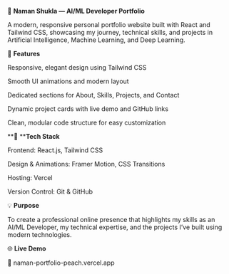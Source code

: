 🧠 **Naman Shukla — AI/ML Developer Portfolio**

A modern, responsive personal portfolio website built with React and Tailwind CSS, showcasing my journey, technical skills, and projects in Artificial Intelligence, Machine Learning, and Deep Learning.

🚀 **Features**

Responsive, elegant design using Tailwind CSS

Smooth UI animations and modern layout

Dedicated sections for About, Skills, Projects, and Contact

Dynamic project cards with live demo and GitHub links

Clean, modular code structure for easy customization

**🧰 ****Tech Stack**

Frontend: React.js, Tailwind CSS

Design & Animations: Framer Motion, CSS Transitions

Hosting: Vercel

Version Control: Git & GitHub

💡 **Purpose**

To create a professional online presence that highlights my skills as an AI/ML Developer, my technical expertise, and the projects I’ve built using modern technologies.

🌐 **Live Demo**

🔗 naman-portfolio-peach.vercel.app

